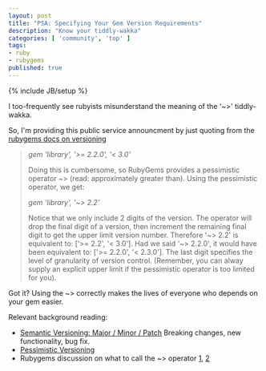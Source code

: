 ```yaml
---
layout: post
title: "PSA: Specifying Your Gem Version Requirements"
description: "Know your tiddly-wakka"
categories: [ 'community', 'top' ]
tags:
- ruby
- rubygems
published: true
---
```

{% include JB/setup %}

I too-frequently see rubyists misunderstand the meaning of the '~>' tiddly-wakka.

So, I'm providing this public service announcment by just quoting from the [rubygems docs on versioning](http://docs.rubygems.org/read/chapter/16)

> *gem 'library', '>= 2.2.0', '< 3.0'*
>
> Doing this is cumbersome, so RubyGems provides a pessimistic operator ~> (read: approximately greater than). Using the pessimistic operator, we get:
>
> *gem 'library', '~> 2.2'*
>
> Notice that we only include 2 digits of the version. The operator will drop the final digit of a version, then increment the remaining final digit to get the upper limit version number. Therefore '~> 2.2' is equivalent to: ['>= 2.2', '< 3.0']. Had we said '~> 2.2.0', it would have been equivalent to: ['>= 2.2.0', '< 2.3.0']. The last digit specifies the level of granularity of version control. (Remember, you can alway supply an explicit upper limit if the pessimistic operator is too limited for you).

Got it?  Using the ~> correctly makes the lives of everyone who depends on your gem easier.

Relevant background reading:

- [Semantic Versioning: Major / Minor / Patch](http://semver.org/) Breaking changes, new functionality, bug fix.
- [Pessimistic Versioning](http://joncairns.com/2013/07/using-the-pessimistic-version-constraint-operator-with-ruby-gem-versions/)
- Rubygems discussion on what to call the ~> operator [1](https://github.com/rubygems/rubygems/pull/123), [2](https://github.com/rubygems/rubygems/pull/124)
